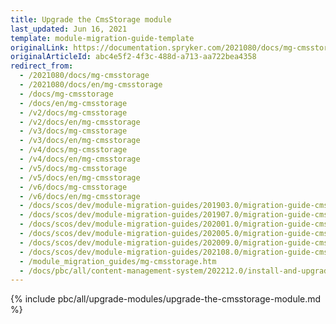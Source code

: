```yaml
---
title: Upgrade the CmsStorage module
last_updated: Jun 16, 2021
template: module-migration-guide-template
originalLink: https://documentation.spryker.com/2021080/docs/mg-cmsstorage
originalArticleId: abc4e5f2-4f3c-488d-a713-aa722bea4358
redirect_from:
  - /2021080/docs/mg-cmsstorage
  - /2021080/docs/en/mg-cmsstorage
  - /docs/mg-cmsstorage
  - /docs/en/mg-cmsstorage
  - /v2/docs/mg-cmsstorage
  - /v2/docs/en/mg-cmsstorage
  - /v3/docs/mg-cmsstorage
  - /v3/docs/en/mg-cmsstorage
  - /v4/docs/mg-cmsstorage
  - /v4/docs/en/mg-cmsstorage
  - /v5/docs/mg-cmsstorage
  - /v5/docs/en/mg-cmsstorage
  - /v6/docs/mg-cmsstorage
  - /v6/docs/en/mg-cmsstorage
  - /docs/scos/dev/module-migration-guides/201903.0/migration-guide-cmsstorage.html
  - /docs/scos/dev/module-migration-guides/201907.0/migration-guide-cmsstorage.html
  - /docs/scos/dev/module-migration-guides/202001.0/migration-guide-cmsstorage.html
  - /docs/scos/dev/module-migration-guides/202005.0/migration-guide-cmsstorage.html
  - /docs/scos/dev/module-migration-guides/202009.0/migration-guide-cmsstorage.html
  - /docs/scos/dev/module-migration-guides/202108.0/migration-guide-cmsstorage.html
  - /module_migration_guides/mg-cmsstorage.htm
  - /docs/pbc/all/content-management-system/202212.0/install-and-upgrade/upgrade-modules/upgrade-the-cmsstorage-module.html
---
```


{% include pbc/all/upgrade-modules/upgrade-the-cmsstorage-module.md %} <!-- To edit, see /_includes/pbc/all/upgrade-modules/upgrade-the-cmsstorage-module.md -->
